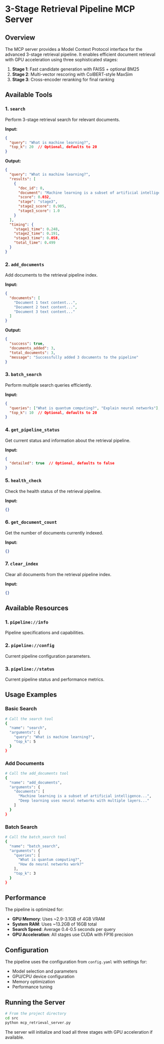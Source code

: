 # 3-Stage Retrieval Pipeline MCP Server

## Overview

The MCP server provides a Model Context Protocol interface for the advanced 3-stage retrieval pipeline. It enables efficient document retrieval with GPU acceleration using three sophisticated stages:

1. **Stage 1**: Fast candidate generation with FAISS + optional BM25
2. **Stage 2**: Multi-vector rescoring with ColBERT-style MaxSim
3. **Stage 3**: Cross-encoder reranking for final ranking

## Available Tools

### 1. `search`
Perform 3-stage retrieval search for relevant documents.

**Input:**
```json
{
  "query": "What is machine learning?",
  "top_k": 20  // Optional, defaults to 20
}
```

**Output:**
```json
{
  "query": "What is machine learning?",
  "results": [
    {
      "doc_id": 0,
      "document": "Machine learning is a subset of artificial intelligence...",
      "score": 0.032,
      "stage": "stage3",
      "stage2_score": 0.905,
      "stage3_score": 1.0
    }
  ],
  "timing": {
    "stage1_time": 0.248,
    "stage2_time": 0.191,
    "stage3_time": 0.058,
    "total_time": 0.499
  }
}
```

### 2. `add_documents`
Add documents to the retrieval pipeline index.

**Input:**
```json
{
  "documents": [
    "Document 1 text content...",
    "Document 2 text content...",
    "Document 3 text content..."
  ]
}
```

**Output:**
```json
{
  "success": true,
  "documents_added": 3,
  "total_documents": 3,
  "message": "Successfully added 3 documents to the pipeline"
}
```

### 3. `batch_search`
Perform multiple search queries efficiently.

**Input:**
```json
{
  "queries": ["What is quantum computing?", "Explain neural networks"],
  "top_k": 10  // Optional, defaults to 20
}
```

### 4. `get_pipeline_status`
Get current status and information about the retrieval pipeline.

**Input:**
```json
{
  "detailed": true  // Optional, defaults to false
}
```

### 5. `health_check`
Check the health status of the retrieval pipeline.

**Input:**
```json
{}
```

### 6. `get_document_count`
Get the number of documents currently indexed.

**Input:**
```json
{}
```

### 7. `clear_index`
Clear all documents from the retrieval pipeline index.

**Input:**
```json
{}
```

## Available Resources

### 1. `pipeline://info`
Pipeline specifications and capabilities.

### 2. `pipeline://config`
Current pipeline configuration parameters.

### 3. `pipeline://status`
Current pipeline status and performance metrics.

## Usage Examples

### Basic Search
```bash
# Call the search tool
{
  "name": "search",
  "arguments": {
    "query": "What is machine learning?",
    "top_k": 5
  }
}
```

### Add Documents
```bash
# Call the add_documents tool
{
  "name": "add_documents",
  "arguments": {
    "documents": [
      "Machine learning is a subset of artificial intelligence...",
      "Deep learning uses neural networks with multiple layers..."
    ]
  }
}
```

### Batch Search
```bash
# Call the batch_search tool
{
  "name": "batch_search",
  "arguments": {
    "queries": [
      "What is quantum computing?",
      "How do neural networks work?"
    ],
    "top_k": 3
  }
}
```

## Performance

The pipeline is optimized for:
- **GPU Memory**: Uses ~2.9-3.1GB of 4GB VRAM
- **System RAM**: Uses ~13.2GB of 16GB total
- **Search Speed**: Average 0.4-0.5 seconds per query
- **GPU Acceleration**: All stages use CUDA with FP16 precision

## Configuration

The pipeline uses the configuration from `config.yaml` with settings for:
- Model selection and parameters
- GPU/CPU device configuration
- Memory optimization
- Performance tuning

## Running the Server

```bash
# From the project directory
cd src
python mcp_retrieval_server.py
```

The server will initialize and load all three stages with GPU acceleration if available.